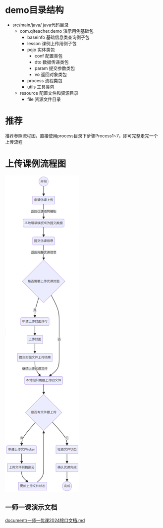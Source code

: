 # demo目录结构
- src/main/java/ java代码目录
    - com.qlteacher.demo 演示用例基础包
        - baseinfo 基础信息类查询例子包
        - lesson 课例上传用例子包
        - pojo 实体类包
            - conf 配置类包
            - dto 数据传递类包
            - param 提交参数类包
            - vo 返回对象类包
        - process 流程类包
        - utils 工具类包
    - resource 配置文件和资源目录
        - file 资源文件目录

# 推荐

推荐参照流程图，直接使用process目录下步骤Process1~7，即可完整走完一个上传流程

# 上传课例流程图
![](document/upload_lesson_flow.png)

## 一师一课演示文档
[document/一师一优课2024接口文档.md](document/一师一优课2024接口文档)
